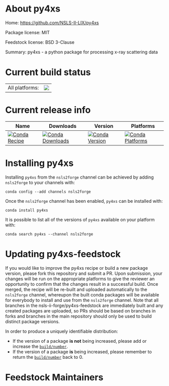 About py4xs
===========

Home: https://github.com/NSLS-II-LIX/py4xs

Package license: MIT

Feedstock license: BSD 3-Clause

Summary: py4xs - a python package for processing x-ray scattering data



Current build status
====================


<table><tr><td>All platforms:</td>
    <td>
      <a href="https://dev.azure.com/nsls2forge/nsls2forge/_build/latest?definitionId=94&branchName=master">
        <img src="https://dev.azure.com/nsls2forge/nsls2forge/_apis/build/status/py4xs-feedstock?branchName=master">
      </a>
    </td>
  </tr>
</table>

Current release info
====================

| Name | Downloads | Version | Platforms |
| --- | --- | --- | --- |
| [![Conda Recipe](https://img.shields.io/badge/recipe-py4xs-green.svg)](https://anaconda.org/nsls2forge/py4xs) | [![Conda Downloads](https://img.shields.io/conda/dn/nsls2forge/py4xs.svg)](https://anaconda.org/nsls2forge/py4xs) | [![Conda Version](https://img.shields.io/conda/vn/nsls2forge/py4xs.svg)](https://anaconda.org/nsls2forge/py4xs) | [![Conda Platforms](https://img.shields.io/conda/pn/nsls2forge/py4xs.svg)](https://anaconda.org/nsls2forge/py4xs) |

Installing py4xs
================

Installing `py4xs` from the `nsls2forge` channel can be achieved by adding `nsls2forge` to your channels with:

```
conda config --add channels nsls2forge
```

Once the `nsls2forge` channel has been enabled, `py4xs` can be installed with:

```
conda install py4xs
```

It is possible to list all of the versions of `py4xs` available on your platform with:

```
conda search py4xs --channel nsls2forge
```




Updating py4xs-feedstock
========================

If you would like to improve the py4xs recipe or build a new
package version, please fork this repository and submit a PR. Upon submission,
your changes will be run on the appropriate platforms to give the reviewer an
opportunity to confirm that the changes result in a successful build. Once
merged, the recipe will be re-built and uploaded automatically to the
`nsls2forge` channel, whereupon the built conda packages will be available for
everybody to install and use from the `nsls2forge` channel.
Note that all branches in the nsls-ii-forge/py4xs-feedstock are
immediately built and any created packages are uploaded, so PRs should be based
on branches in forks and branches in the main repository should only be used to
build distinct package versions.

In order to produce a uniquely identifiable distribution:
 * If the version of a package **is not** being increased, please add or increase
   the [``build/number``](https://conda.io/docs/user-guide/tasks/build-packages/define-metadata.html#build-number-and-string).
 * If the version of a package **is** being increased, please remember to return
   the [``build/number``](https://conda.io/docs/user-guide/tasks/build-packages/define-metadata.html#build-number-and-string)
   back to 0.

Feedstock Maintainers
=====================


